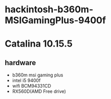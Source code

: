 # hackintosh-b360m-MSIGamingPlus-9400f

# Catalina 10.15.5
## hardware
* b360m msi gaming plus
* intel i5 9400f
* wifi BCM94331CD
* RX560D(AMD Free drive)
